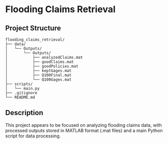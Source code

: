 # Flooding Claims Retrieval

## Project Structure

```
flooding_claims_retrieval/
├── data/
│   └── Outputs/
│       └── Outputs/
│           ├── analyzedClaims.mat
│           ├── goodClaims.mat
│           ├── goodPolicies.mat
│           ├── keptGages.mat
│           ├── Q100Final.mat
│           └── Q100Gages.mat
├── scripts/
│   └── main.py
├── .gitignore
└── README.md
```

## Description

This project appears to be focused on analyzing flooding claims data, with processed outputs stored in MATLAB format (.mat files) and a main Python script for data processing.
